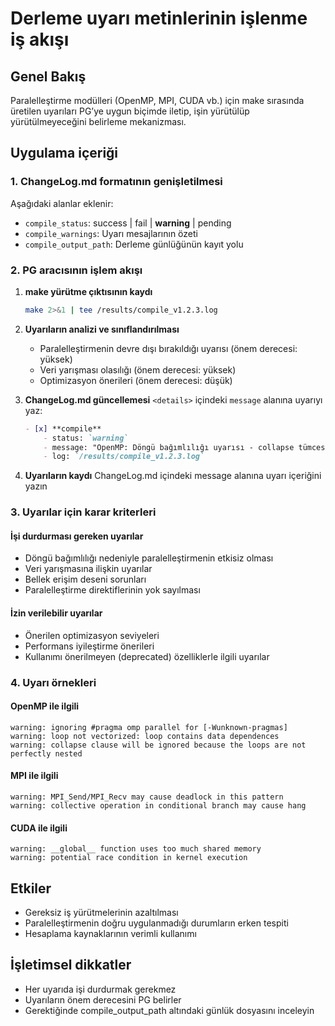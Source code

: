 # Derleme uyarı metinlerinin işlenme iş akışı

## Genel Bakış
Paralelleştirme modülleri (OpenMP, MPI, CUDA vb.) için make sırasında üretilen uyarıları PG’ye uygun biçimde iletip, işin yürütülüp yürütülmeyeceğini belirleme mekanizması.

## Uygulama içeriği

### 1. ChangeLog.md formatının genişletilmesi
Aşağıdaki alanlar eklenir:
- `compile_status`: success | fail | **warning** | pending
- `compile_warnings`: Uyarı mesajlarının özeti
- `compile_output_path`: Derleme günlüğünün kayıt yolu

### 2. PG aracısının işlem akışı
1. **make yürütme çıktısının kaydı**
   ```bash
   make 2>&1 | tee /results/compile_v1.2.3.log
   ```

2. **Uyarıların analizi ve sınıflandırılması**
   - Paralelleştirmenin devre dışı bırakıldığı uyarısı (önem derecesi: yüksek)
   - Veri yarışması olasılığı (önem derecesi: yüksek)
   - Optimizasyon önerileri (önem derecesi: düşük)

3. **ChangeLog.md güncellemesi**
   `<details>` içindeki `message` alanına uyarıyı yaz:
   ```markdown
   - [x] **compile**
       - status: `warning`
       - message: "OpenMP: Döngü bağımlılığı uyarısı - collapse tümcesi optimize edilmeyebilir"
       - log: `/results/compile_v1.2.3.log`
   ```

4. **Uyarıların kaydı**
   ChangeLog.md içindeki message alanına uyarı içeriğini yazın

### 3. Uyarılar için karar kriterleri

#### İşi durdurması gereken uyarılar
- Döngü bağımlılığı nedeniyle paralelleştirmenin etkisiz olması
- Veri yarışmasına ilişkin uyarılar
- Bellek erişim deseni sorunları
- Paralelleştirme direktiflerinin yok sayılması

#### İzin verilebilir uyarılar
- Önerilen optimizasyon seviyeleri
- Performans iyileştirme önerileri
- Kullanımı önerilmeyen (deprecated) özelliklerle ilgili uyarılar

### 4. Uyarı örnekleri

#### OpenMP ile ilgili
```
warning: ignoring #pragma omp parallel for [-Wunknown-pragmas]
warning: loop not vectorized: loop contains data dependences
warning: collapse clause will be ignored because the loops are not perfectly nested
```

#### MPI ile ilgili
```
warning: MPI_Send/MPI_Recv may cause deadlock in this pattern
warning: collective operation in conditional branch may cause hang
```

#### CUDA ile ilgili
```
warning: __global__ function uses too much shared memory
warning: potential race condition in kernel execution
```

## Etkiler
- Gereksiz iş yürütmelerinin azaltılması
- Paralelleştirmenin doğru uygulanmadığı durumların erken tespiti
- Hesaplama kaynaklarının verimli kullanımı

## İşletimsel dikkatler
- Her uyarıda işi durdurmak gerekmez
- Uyarıların önem derecesini PG belirler
- Gerektiğinde compile_output_path altındaki günlük dosyasını inceleyin
